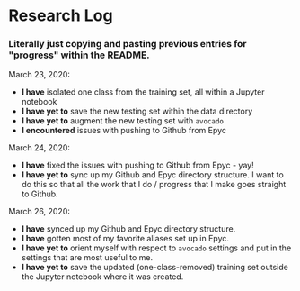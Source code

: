 # Research Log

### Literally just copying and pasting previous entries for "progress" within the README.

March 23, 2020:
- **I have** isolated one class from the training set, all within a Jupyter notebook
- **I have yet to** save the new testing set within the data directory
- **I have yet to** augment the new testing set with `avocado`
- **I encountered** issues with pushing to Github from Epyc

March 24, 2020:
- **I have** fixed the issues with pushing to Github from Epyc - yay!
- **I have yet to** sync up my Github and Epyc directory structure. I want to do this so that all the work that I do / progress that I make goes straight to Github.

March 26, 2020:
- **I have** synced up my Github and Epyc directory structure.
- **I have** gotten most of my favorite aliases set up in Epyc.
- **I have yet to** orient myself with respect to `avocado` settings and put in the settings that are most useful to me.
- **I have yet to** save the updated (one-class-removed) training set outside the Jupyter notebook where it was created.
